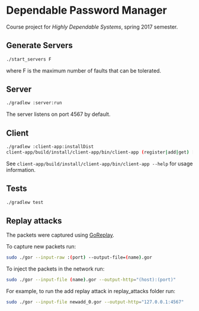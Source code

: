 Dependable Password Manager
===========================

Course project for *Highly Dependable Systems*, spring 2017 semester.

Generate Servers
-----
```sh
./start_servers F
```
where F is the maximum number of faults that can be tolerated.

Server
------

```sh
./gradlew :server:run
```

The server listens on port 4567 by default.


Client
------

```sh
./gradlew :client-app:installDist
client-app/build/install/client-app/bin/client-app (register|add|get) [DOMAIN USERNAME]
```

See `client-app/build/install/client-app/bin/client-app --help` for usage information.


Tests
-----
```sh
./gradlew test
```

Replay attacks
--------------
The packets were captured using [GoReplay](https://github.com/buger/goreplay).

To capture new packets run:
```sh
sudo ./gor --input-raw :(port) --output-file=(name).gor
```

To inject the packets in the network run:
```sh
sudo ./gor --input-file (name).gor --output-http="(host):(port)"
```

For example, to run the add replay attack in replay_attacks folder run:
```sh
sudo ./gor --input-file newadd_0.gor --output-http="127.0.0.1:4567"
```


